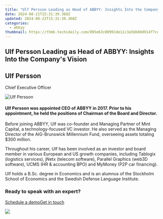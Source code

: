 ```yaml
---
title: "Ulf Persson Leading as Head of ABBYY: Insights Into the Company's Vision"
date: 2024-08-21T15:31:39.368Z
updated: 2024-08-22T15:31:39.368Z
categories:
  - abbyy
thumbnail: https://thmb.techidaily.com/895e63c00991de11c3a5bb60d914f7ce63bcb7f1c27750a5c3c9cc5c0ae68538.jpg
---
```


## Ulf Persson Leading as Head of ABBYY: Insights Into the Company's Vision

## Ulf Persson

Chief Executive Officer

![Ulf Persson](https://content.abbyy.com/-/media/project/abbyy/abbyy/company/management/headshots/cards-headshots/1486x836-ulf-persson.jpg?h=836&iar=0&w=1486)

#### Ulf Persson was appointed CEO of ABBYY in 2017\. Prior to his appointment, he held the positions of Chairman of the Board and Director.

Before joining ABBYY, Ulf was co-founder and Managing Partner of Mint Capital, a technology-focused VC investor. He also served as the Managing Director of the AIG-Brunswick Millennium Fund, overseeing assets totaling $300 million.

Throughout his career, Ulf has been involved as an investor and board member in various European and US growth companies, including Tablogix (logistics services), jNetx (telecom software), Parallel Graphics (web3D software), UCMS (HR & accounting BPO) and MyMoney (P2P car financing).

Ulf holds a B.Sc. degree in Economics and is an alumnus of the Stockholm School of Economics and the Swedish Defense Language Institute.

### Ready to speak with an expert?

[Schedule a demo](https://tools.techidaily.com/abbyy/products/)[Get in touch](https://tools.techidaily.com/abbyy/products/)

<ins class="adsbygoogle"
     style="display:block"
     data-ad-format="autorelaxed"
     data-ad-client="ca-pub-7571918770474297"
     data-ad-slot="1223367746"></ins>



<ins class="adsbygoogle"
     style="display:block"
     data-ad-client="ca-pub-7571918770474297"
     data-ad-slot="8358498916"
     data-ad-format="auto"
     data-full-width-responsive="true"></ins>



<!-- affiliate ads begin -->
<a href="https://shop.incomedia.eu/order/checkout.php?PRODS=39655089&QTY=1&AFFILIATE=108875&CART=1"><img src="https://incomedia.eu/files/images/affiliates/wa/01_WA_728x90.jpg" border="0"></a>
<!-- affiliate ads end -->